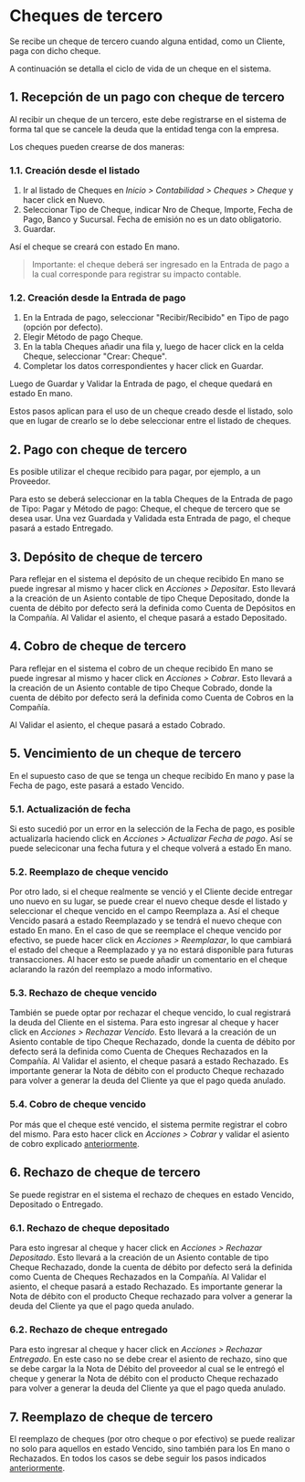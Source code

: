 # Cheques de tercero

Se recibe un cheque de tercero cuando alguna entidad, como un Cliente, paga con dicho cheque.

A continuación se detalla el ciclo de vida de un cheque en el sistema.

## 1. Recepción de un pago con cheque de tercero

Al recibir un cheque de un tercero, este debe registrarse en el sistema de forma tal que se cancele la deuda que la entidad tenga con la empresa.

Los cheques pueden crearse de dos maneras:

### 1.1. Creación desde el listado

   1. Ir al listado de Cheques en *Inicio > Contabilidad > Cheques > Cheque* y hacer click en Nuevo.
   2. Seleccionar Tipo de Cheque, indicar Nro de Cheque, Importe, Fecha de Pago, Banco y Sucursal. Fecha de emisión no es un dato obligatorio.
   3. Guardar.
    
Así el cheque se creará con estado En mano.
> Importante: el cheque deberá ser ingresado en la Entrada de pago a la cual corresponde para registrar su impacto contable.

### 1.2. Creación desde la Entrada de pago

   1. En la Entrada de pago, seleccionar "Recibir/Recibido" en Tipo de pago (opción por defecto).
   2. Elegir Método de pago Cheque.
   3. En la tabla Cheques añadir una fila y, luego de hacer click en la celda Cheque, seleccionar "Crear: Cheque".
   4. Completar los datos correspondientes y hacer click en Guardar.
    
Luego de Guardar y Validar la Entrada de pago, el cheque quedará en estado En mano.

Estos pasos aplican para el uso de un cheque creado desde el listado, solo que en lugar de crearlo se lo debe seleccionar entre el listado de cheques.

## 2. Pago con cheque de tercero

Es posible utilizar el cheque recibido para pagar, por ejemplo, a un Proveedor.

Para esto se deberá seleccionar en la tabla Cheques de la Entrada de pago de Tipo: Pagar y Método de pago: Cheque, el cheque de tercero que se desea usar.
Una vez Guardada y Validada esta Entrada de pago, el cheque pasará a estado Entregado.

## 3. Depósito de cheque de tercero

Para reflejar en el sistema el depósito de un cheque recibido En mano se puede ingresar al mismo y hacer click en *Acciones > Depositar*.
Esto llevará a la creación de un Asiento contable de tipo Cheque Depositado, donde la cuenta de débito por defecto será la definida como Cuenta de Depósitos en la Compañía.
Al Validar el asiento, el cheque pasará a estado Depositado.

## 4. Cobro de cheque de tercero

Para reflejar en el sistema el cobro de un cheque recibido En mano se puede ingresar al mismo y hacer click en *Acciones > Cobrar*.
Esto llevará a la creación de un Asiento contable de tipo Cheque Cobrado, donde la cuenta de débito por defecto será la definida como Cuenta de Cobros en la Compañía.

Al Validar el asiento, el cheque pasará a estado Cobrado.

## 5. Vencimiento de un cheque de tercero

En el supuesto caso de que se tenga un cheque recibido En mano y pase la Fecha de pago, este pasará a estado Vencido.

### 5.1. Actualización de fecha
Si esto sucedió por un error en la selección de la Fecha de pago, es posible actualizarla haciendo click en *Acciones > Actualizar Fecha de pago*. Así se puede seleciconar una fecha futura y el cheque volverá a estado En mano.

### 5.2. Reemplazo de cheque vencido
Por otro lado, si el cheque realmente se venció y el Cliente decide entregar uno nuevo en su lugar, se puede crear el nuevo cheque desde el listado y seleccionar el cheque vencido en el campo Reemplaza a. Así el cheque Vencido pasará a estado Reemplazado y se tendrá el nuevo cheque con estado En mano.
En el caso de que se reemplace el cheque vencido por efectivo, se puede hacer click en *Acciones > Reemplazar*, lo que cambiará el estado del cheque a Reemplazado y ya no estará disponible para futuras transacciones. Al hacer esto se puede añadir un comentario en el cheque aclarando la razón del reemplazo a modo informativo.

### 5.3. Rechazo de cheque vencido
También se puede optar por rechazar el cheque vencido, lo cual registrará la deuda del Cliente en el sistema.
Para esto ingresar al cheque y hacer click en *Acciones > Rechazar Vencido*. Esto llevará a la creación de un Asiento contable de tipo Cheque Rechazado, donde la cuenta de débito por defecto será la definida como Cuenta de Cheques Rechazados en la Compañía. Al Validar el asiento, el cheque pasará a estado Rechazado. Es importante generar la Nota de débito con el producto Cheque rechazado para volver a generar la deuda del Cliente ya que el pago queda anulado.

### 5.4. Cobro de cheque vencido
Por más que el cheque esté vencido, el sistema permite registrar el cobro del mismo. Para esto hacer click en *Acciones > Cobrar* y validar el asiento de cobro explicado [anteriormente](/docs/user/manual/es/accounts/cheque-de-tercero.md#4-cobro-de-cheque-de-tercero).

## 6. Rechazo de cheque de tercero

Se puede registrar en el sistema el rechazo de cheques en estado Vencido, Depositado o Entregado.

### 6.1. Rechazo de cheque depositado
Para esto ingresar al cheque y hacer click en *Acciones > Rechazar Depositado*. Esto llevará a la creación de un Asiento contable de tipo Cheque Rechazado, donde la cuenta de débito por defecto será la definida como Cuenta de Cheques Rechazados en la Compañía. Al Validar el asiento, el cheque pasará a estado Rechazado. Es importante generar la Nota de débito con el producto Cheque rechazado para volver a generar la deuda del Cliente ya que el pago queda anulado.

### 6.2. Rechazo de cheque entregado
Para esto ingresar al cheque y hacer click en *Acciones > Rechazar Entregado*. En este caso no se debe crear el asiento de rechazo, sino que se debe cargar la la Nota de Débito del proveedor al cual se le entregó el cheque y generar la Nota de débito con el producto Cheque rechazado para volver a generar la deuda del Cliente ya que el pago queda anulado.

## 7. Reemplazo de cheque de tercero
El reemplazo de cheques (por otro cheque o por efectivo) se puede realizar no solo para aquellos en estado Vencido, sino también para los En mano o Rechazados. En todos los casos se debe seguir los pasos indicados [anteriormente](/docs/user/manual/es/accounts/cheque-de-tercero.md#52-reemplazo-de-cheque-vencido).
